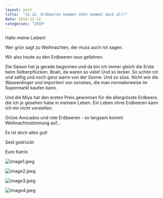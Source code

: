 ```yaml
---
layout: post
title:  "12.12. Erdbeeren kommet ohhh kommet doch all!"
date: 2019-12-12
categories: "2019"
---
```

Hallo meine Lieben!


Wer grün sagt zu Weihnachten, der muss auch rot sagen.

Wir also heute zu den Erdbeeren raus gefahren.

Die Saison hat ja gerade begonnen und da bin ich immer gleich die Erste beim Selberpflücken. Boah, da waren so viele! Und so lecker. So schön rot und saftig und noch ganz warm von der Sonne. Und so süss. Nicht wie die Wasserdinger und importiert von sonstwo, die man normalerweise im Supermarkt kaufen kann. 

 Und die Miya hat den ersten Preis gewonnen für die allergrösste Erdbeere, die ich je gesehen habe in meinem Leben. Ein Leben ohne Erdbeeren kann ich mir nicht vorstellen.

Grüne Avocados und rote Erdbeeren - so langsam kommt Weihnachtsstimmung auf... 

Es ist doch alles gut!

Seid gedrückt

Eure Katrin







![image1.jpeg](/weihnachten/assets/2019-12-12/image1.jpeg)

![image2.jpeg](/weihnachten/assets/2019-12-12/image2.jpeg)

![image3.jpeg](/weihnachten/assets/2019-12-12/image3.jpeg)

![image4.jpeg](/weihnachten/assets/2019-12-12/image4.jpeg)

